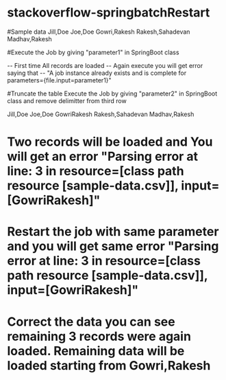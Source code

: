# stackoverflow-springbatchRestart
#Sample data
Jill,Doe
Joe,Doe
Gowri,Rakesh
Rakesh,Sahadevan
Madhav,Rakesh

#Execute the Job by giving "parameter1" in SpringBoot class 
  
-- First time All records are loaded
-- Again execute you will get error saying that 
   -- "A job instance already exists and is complete for parameters={file.input=parameter1}"

#Truncate the table Execute the Job by giving "parameter2" in SpringBoot class and remove delimitter from third row

Jill,Doe
Joe,Doe
GowriRakesh
Rakesh,Sahadevan
Madhav,Rakesh

# Two records will be loaded and You will get an error "Parsing error at line: 3 in resource=[class path resource [sample-data.csv]], input=[GowriRakesh]"
# Restart the job with same parameter and you will get same error "Parsing error at line: 3 in resource=[class path resource [sample-data.csv]], input=[GowriRakesh]"
# Correct the data you can see remaining 3 records were again loaded. Remaining data will be loaded starting from Gowri,Rakesh



